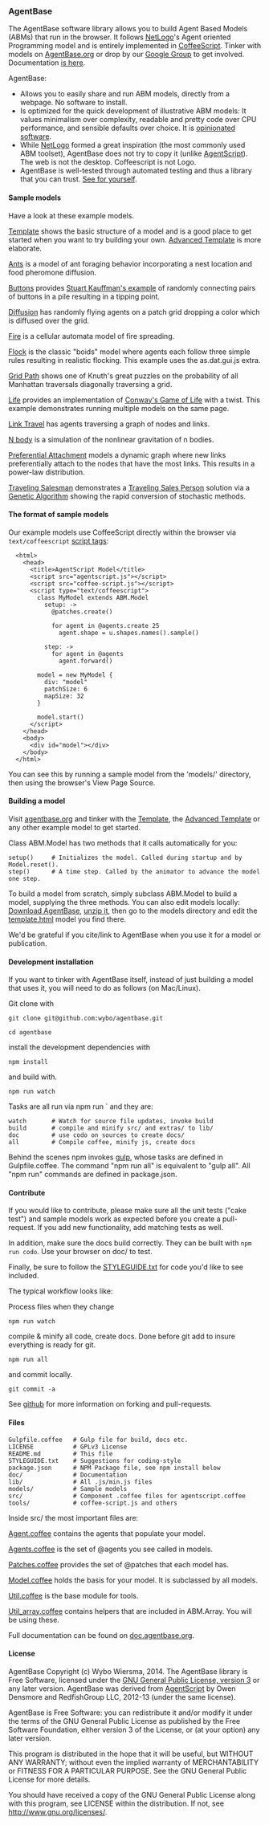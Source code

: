 ### AgentBase

The AgentBase software library allows you to build Agent Based Models (ABMs) that run in the browser. It follows [NetLogo](http://ccl.northwestern.edu/netlogo/)'s Agent oriented Programming model and is entirely implemented in [CoffeeScript](http://coffeescript.org/). Tinker with models on [AgentBase.org](http://agentbase.org/) or drop by our [Google Group](https://groups.google.com/d/forum/agentbase) to get involved. Documentation [is here](http://doc.agentbase.org/).

AgentBase:

* Allows you to easily share and run ABM models, directly from a webpage. No software to install.
* Is optimized for the quick development of illustrative ABM models: It values minimalism over complexity, readable and pretty code over CPU performance, and sensible defaults over choice. It is [opinionated software](https://gettingreal.37signals.com/ch04_Make_Opinionated_Software.php).
* While [NetLogo](http://ccl.northwestern.edu/netlogo/) formed a great inspiration (the most commonly used ABM toolset), AgentBase does not try to copy it (unlike [AgentScript](http://agentscript.org/)). The web is not the desktop. Coffeescript is not Logo.
* AgentBase is well-tested through automated testing and thus a library that you can trust. [See for yourself](http://lib.agentbase.org/spec.html).

#### Sample models

Have a look at these example models.

[Template](http://agentbase.org/model.html?9d54597f7aafc995d227) shows the basic structure of a model and is a good place to get started when you want to try building your own. [Advanced Template](http://agentbase.org/model.html?95eddda521dfaf11c015) is more elaborate.

[Ants](http://agentbase.org/model.html?b24f11b263d0de2610f1) is a model of ant foraging behavior incorporating a nest location and food pheromone diffusion.

[Buttons](http://agentbase.org/model.html?f4c4388138450bdf9732) provides [Stuart Kauffman's example](http://www.msci.memphis.edu/~franklin/kauffman.html) of randomly connecting pairs of buttons in a pile resulting in a tipping point.

[Diffusion](http://agentbase.org/model.html?5a0c13a0e385074a060f) has randomly flying agents on a patch grid dropping a color which is diffused over the grid.

[Fire](http://agentbase.org/model.html?36f24ba1b335aea212eb) is a cellular automata model of fire spreading.

[Flock](http://agentbase.org/model.html?82ef4f46d2a05838dc5f) is the classic "boids" model where agents each follow three simple rules resulting in realistic flocking. This example uses the as.dat.gui.js extra.

[Grid Path](http://agentbase.org/model.html?aabffc060db58fb7032a) shows one of Knuth's great puzzles on the probability of all Manhattan traversals diagonally traversing a grid.

[Life](http://agentbase.org/model.html?d10d06e31f41874b982c) provides an implementation of [Conway's Game of Life](http://en.wikipedia.org/wiki/Conway's_Game_of_Life) with a twist. This example demonstrates running multiple models on the same page.

[Link Travel](http://agentbase.org/model.html?96c36a9b3a1760f3c55f) has agents traversing a graph of nodes and links.

[N body](http://agentbase.org/model.html?78e4557ef610be9abf04) is a simulation of the nonlinear gravitation of n bodies.

[Preferential Attachment](http://agentbase.org/model.html?beba752ebfce2daaaa0e) models a dynamic graph where new links preferentially attach to the nodes that have the most links. This results in a power-law distribution.

[Traveling Salesman](http://agentbase.org/model.html?6f0e70c8dd0fabdf7621) demonstrates a [Traveling Sales Person](http://en.wikipedia.org/wiki/Travelling_salesman_problem) solution via a [Genetic Algorithm](http://en.wikipedia.org/wiki/Genetic_algorithm) showing the rapid conversion of stochastic methods.

#### The format of sample models

Our example models use CoffeeScript directly within the browser via `text/coffeescript` [script tags](http://coffeescript.org/#scripts):

      <html>
        <head>
          <title>AgentScript Model</title>
          <script src="agentscript.js"></script>
          <script src="coffee-script.js"></script>
          <script type="text/coffeescript">
            class MyModel extends ABM.Model
              setup: ->
                @patches.create()

                for agent in @agents.create 25
                  agent.shape = u.shapes.names().sample()

              step: ->
                for agent in @agents
                  agent.forward()

            model = new MyModel {
              div: "model"
              patchSize: 6
              mapSize: 32
            }

            model.start()
          </script>
        </head>
        <body>
          <div id="model"></div>
        </body>
      </html>

You can see this by running a sample model from the 'models/' directory, then using the browser's View Page Source.

#### Building a model

Visit [agentbase.org](http://agentbase.org) and tinker with the [Template](http://agentbase.org/model.html?9d54597f7aafc995d227), the [Advanced Template](http://agentbase.org/model.html?95eddda521dfaf11c015) or any other example model to get started.

Class ABM.Model has two methods that it calls automatically for you:

    setup()     # Initializes the model. Called during startup and by Model.reset().
    step()      # A time step. Called by the animator to advance the model one step.

To build a model from scratch, simply subclass ABM.Model to build a model, supplying the three methods. You can also edit models locally: [Download AgentBase](https://github.com/wybo/agentbase/zipball/master), [unzip it](http://en.wikipedia.org/wiki/Zip_(file_format)), then go to the models directory and edit the [template.html](http://lib.agentbase.org/models/template.html) model you find there.

We'd be grateful if you cite/link to AgentBase when you use it for a model or publication.

#### Development installation

If you want to tinker with AgentBase itself, instead of just building a model that uses it, you will need to do as follows (on Mac/Linux).

Git clone with

    git clone git@github.com:wybo/agentbase.git

    cd agentbase

install the development dependencies with

    npm install

and build with.

    npm run watch

Tasks are all run via npm run <task>` and they are:

    watch       # Watch for source file updates, invoke build
    build       # compile and minify src/ and extras/ to lib/
    doc         # use codo on sources to create docs/
    all         # Compile coffee, minify js, create docs

Behind the scenes npm invokes [gulp](http://gulpjs.com/), whose tasks are defined in Gulpfile.coffee. The command "npm run all" is equivalent to "gulp all". All "npm run" commands are defined in package.json.

#### Contribute

If you would like to contribute, please make sure all the unit tests ("cake test") and sample models work as expected before you create a pull-request. If you add new functionality, add matching tests as well.

In addition, make sure the docs build correctly. They can be built with `npm run codo`. Use your browser on doc/ to test.

Finally, be sure to follow the [STYLEGUIDE.txt](http://lib.agentbase.org/STYLEGUIDE.txt) for code you'd like to see included.

The typical workflow looks like:

Process files when they change

    npm run watch

compile & minify all code, create docs. Done before git add to insure everything is ready for git.

    npm run all

and commit locally.

    git commit -a

See [github](https://guides.github.com/activities/contributing-to-open-source/) for more information on forking and pull-requests.

#### Files

    Gulpfile.coffee   # Gulp file for build, docs etc.
    LICENSE           # GPLv3 License
    README.md         # This file
    STYLEGUIDE.txt    # Suggestions for coding-style 
    package.json      # NPM Package file, see npm install below
    doc/              # Documentation
    lib/              # All .js/min.js files
    models/           # Sample models
    src/              # Component .coffee files for agentscript.coffee
    tools/            # coffee-script.js and others

Inside src/ the most important files are:

[Agent.coffee](http://doc.agentbase.org/class/ABM/Agent.html) contains the agents that populate your model.

[Agents.coffee](http://doc.agentbase.org/class/ABM/Agents.html) is the set of @agents you see called in models.

[Patches.coffee](http://doc.agentbase.org/class/ABM/Patches.html) provides the set of @patches that each model has.

[Model.coffee](http://doc.agentbase.org/class/ABM/Model.html) holds the basis for your model. It is subclassed by all models.

[Util.coffee](http://doc.agentbase.org/mixin/ABM/util.html) is the base module for tools.

[Util_array.coffee](http://doc.agentbase.org/mixin/ABM/util.array.html) contains helpers that are included in ABM.Array. You will be using these.

Full documentation can be found on [doc.agentbase.org](http://doc.agentbase.org/).

#### License

AgentBase Copyright (c) Wybo Wiersma, 2014. The AgentBase library
is Free Software, licensed under the [GNU General Public License, version
3](http://www.fsf.org/licensing/licenses/gpl-3.0.html) or any later
version. AgentBase was derived from [AgentScript](http://agentscript.org)
by Owen Densmore and RedfishGroup LLC, 2012-13 (under the same license).

AgentBase is Free Software: you can redistribute it and/or modify
it under the terms of the GNU General Public License as published by
the Free Software Foundation, either version 3 of the License, or
(at your option) any later version.

This program is distributed in the hope that it will be useful,
but WITHOUT ANY WARRANTY; without even the implied warranty of
MERCHANTABILITY or FITNESS FOR A PARTICULAR PURPOSE. See the
GNU General Public License for more details.

You should have received a copy of the GNU General Public License
along with this program, see LICENSE within the distribution.
If not, see <http://www.gnu.org/licenses/>.
